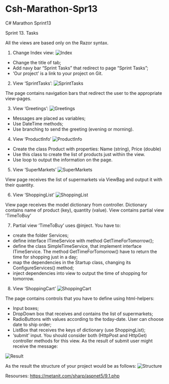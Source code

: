 # Csh-Marathon-Spr13
 C# Marathon Sprint13

 
Sprint 13. Tasks

All the views are based only on the Razor syntax.
1.	Change Index view:
![Index](/images/1.png)
   - Change the title of tab;
   - Add navy bar “Sprint Tasks” that redirect to page “Sprint Tasks”;
   - ‘Our project’ is a link to your project on Git.



2.	View ‘SprintTasks’:
![SprintTasks](/images/2.png)
 
The page contains navigation bars  that redirect the user to the appropriate view-pages.



3.	View ‘Greetings’:
![Greetings](/images/3.png)
 
   - Messages are placed as variables;
   - Use DateTime methods;
   -	Use branching to send the greeting (evening or morning).




4.	View ‘ProductInfo’
![ProductInfo](/images/4.png)
 
   - Create the class Product with properties: Name (string), Price (double)
   -	Use this class to create the list of products just within the view.
   -	Use loop to output the information on the page.




5.	View ‘SuperMarkets’
![SuperMarkets](/images/5.png)
 
View page receives the list of supermarkets via ViewBag and output it with their quantity.




6.	View ‘ShoppingList’
![ShoppingList](/images/6.png)
 
View page receives the model dictionary from controller. Dictionary contains name of product (key), quantity (value).
View contains partial view ‘TimeToBuy’




7.	Partial view ‘TimeToBuy’ uses @inject.
You have to:
   - create the folder Services;
   -	define interface ITimeService with method GetTimeForTomorrow();
   -	define the class SimpleTimeService, that implement interface ITimeService. The method GetTimeForTomorrow() have to return the time for shopping just in a day;
   - map the dependencies in the Startup class, changing its ConfigureServices() method;
   -	inject dependencies into view to output the time of shopping for tomorrow.




8.	View ‘ShoppingCart’
![ShoppingCart](/images/7.png)
 
The page contains controls that you have to define using html-helpers:
   -	Input boxes;
   -	DropDown box that receives and contains the list of supermarkets;
   -	RadioButtons with values according to the today-date. User can choose date to ship order;
   -	ListBox that receives the keys of dictionary (use ShoppingList);
   -	‘submit’ input.
You should consider both (HttpPost and HttpGet) controller methods for this view.
As the result of submit user might receive the message:



![Result](/images/8.png)



As the result the structure of your project would be as follows:
![Structure](/images/9.PNG)



Resourses:
https://metanit.com/sharp/aspnet5/9.1.php
 


